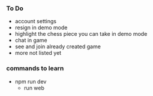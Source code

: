 ### To Do
- account settings
- resign in demo mode
- highlight the chess piece you can take in demo mode
- chat in game
- see and join already created game
- more not listed yet


### commands to learn
- npm run dev
    - run web